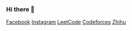 ### Hi there 👋

<!--
**jcglqmoyx/jcglqmoyx** is a ✨ _special_ ✨ repository because its `README.md` (this file) appears on your GitHub profile.

Here are some ideas to get you started:

- 🔭 I’m currently working on ...
- 🌱 I’m currently learning ...
- 👯 I’m looking to collaborate on ...
- 🤔 I’m looking for help with ...
- 💬 Ask me about ...
- 📫 How to reach me: ...
- 😄 Pronouns: ...
- ⚡ Fun fact: ...
-->
[Facebook](https://www.facebook.com/ChintsaiHwo/)
[Instagram](https://www.instagram.com/chintsaihwo/)
[LeetCode](https://leetcode.com/chintsai/)
[Codeforces](https://codeforces.com/profile/chintsai)
[Zhihu](https://www.zhihu.com/people/jcglqmoyx)
